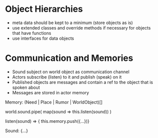 # Object Hierarchies

- meta data should be kept to a minimum (store objects as is)
- use extended classes and override methods if necessary for objects that have functions
- use interfaces for data objects

# Communication and Memories

- Sound subject on world object as communication channel
- Actors subscribe (listen) to it and publish (speak) on it
- Published objects are messages and contain a ref to the object that is spoken about
- Messages are stored in actor memory

Memory: (Need | Place | Rumor | WorldObject)[]

world.sound.pipe(
map(sound => this.listen(sound))
)

listen(sound) => { this.memory.push({...})}

Sound: {...}
